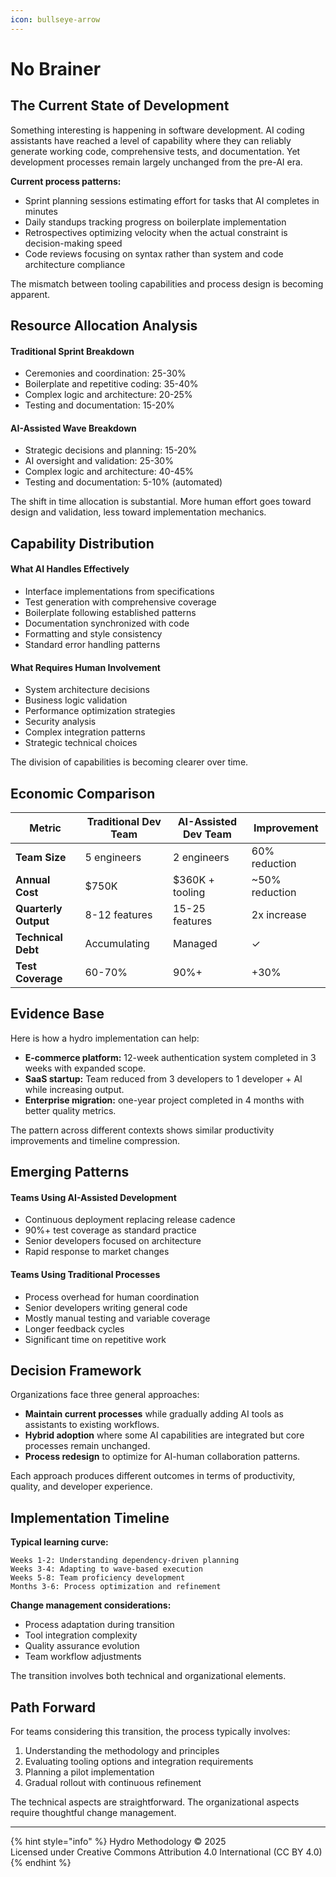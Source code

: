 ```yaml
---
icon: bullseye-arrow
---
```


# No Brainer

## The Current State of Development

Something interesting is happening in software development. AI coding assistants have reached a level of capability where they can reliably generate working code, comprehensive tests, and documentation. Yet development processes remain largely unchanged from the pre-AI era.

**Current process patterns:**

* Sprint planning sessions estimating effort for tasks that AI completes in minutes
* Daily standups tracking progress on boilerplate implementation
* Retrospectives optimizing velocity when the actual constraint is decision-making speed
* Code reviews focusing on syntax rather than system and code architecture compliance

The mismatch between tooling capabilities and process design is becoming apparent.

## Resource Allocation Analysis

#### Traditional Sprint Breakdown

* Ceremonies and coordination: 25-30%
* Boilerplate and repetitive coding: 35-40%
* Complex logic and architecture: 20-25%
* Testing and documentation: 15-20%

#### AI-Assisted Wave Breakdown

* Strategic decisions and planning: 15-20%
* AI oversight and validation: 25-30%
* Complex logic and architecture: 40-45%
* Testing and documentation: 5-10% (automated)

The shift in time allocation is substantial. More human effort goes toward design and validation, less toward implementation mechanics.

## Capability Distribution

#### What AI Handles Effectively

* Interface implementations from specifications
* Test generation with comprehensive coverage
* Boilerplate following established patterns
* Documentation synchronized with code
* Formatting and style consistency
* Standard error handling patterns

#### What Requires Human Involvement

* System architecture decisions
* Business logic validation
* Performance optimization strategies
* Security analysis
* Complex integration patterns
* Strategic technical choices

The division of capabilities is becoming clearer over time.

## Economic Comparison

| Metric               | Traditional Dev Team | AI-Assisted Dev Team | Improvement     |
| -------------------- | -------------------- | -------------------- | --------------- |
| **Team Size**        | 5 engineers          | 2 engineers          | 60% reduction   |
| **Annual Cost**      | $750K                | $360K + tooling      | \~50% reduction |
| **Quarterly Output** | 8-12 features        | 15-25 features       | 2x increase     |
| **Technical Debt**   | Accumulating         | Managed              | ✓               |
| **Test Coverage**    | 60-70%               | 90%+                 | +30%            |

## Evidence Base

Here is how a hydro implementation can help:

* **E-commerce platform:** 12-week authentication system completed in 3 weeks with expanded scope.
* **SaaS startup:** Team reduced from 3 developers to 1 developer + AI while increasing output.
* **Enterprise migration:** one-year project completed in 4 months with better quality metrics.

The pattern across different contexts shows similar productivity improvements and timeline compression.

## Emerging Patterns

#### Teams Using AI-Assisted Development

* Continuous deployment replacing release cadence
* 90%+ test coverage as standard practice
* Senior developers focused on architecture
* Rapid response to market changes

#### Teams Using Traditional Processes

* Process overhead for human coordination
* Senior developers writing general code
* Mostly manual testing and variable coverage
* Longer feedback cycles
* Significant time on repetitive work

## Decision Framework

Organizations face three general approaches:

* **Maintain current processes** while gradually adding AI tools as assistants to existing workflows.
* **Hybrid adoption** where some AI capabilities are integrated but core processes remain unchanged.
* **Process redesign** to optimize for AI-human collaboration patterns.

Each approach produces different outcomes in terms of productivity, quality, and developer experience.

## Implementation Timeline

**Typical learning curve:**

```
Weeks 1-2: Understanding dependency-driven planning
Weeks 3-4: Adapting to wave-based execution
Weeks 5-8: Team proficiency development
Months 3-6: Process optimization and refinement
```

**Change management considerations:**

* Process adaptation during transition
* Tool integration complexity
* Quality assurance evolution
* Team workflow adjustments

The transition involves both technical and organizational elements.

## Path Forward

For teams considering this transition, the process typically involves:

1. Understanding the methodology and principles
2. Evaluating tooling options and integration requirements
3. Planning a pilot implementation
4. Gradual rollout with continuous refinement

The technical aspects are straightforward. The organizational aspects require thoughtful change management.

***

{% hint style="info" %}
Hydro Methodology © 2025 \
Licensed under Creative Commons Attribution 4.0 International (CC BY 4.0)
{% endhint %}
